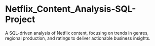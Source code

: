 # Netflix_Content_Analysis-SQL-Project
A SQL-driven analysis of Netflix content, focusing on trends in genres, regional production, and ratings to deliver actionable business insights.
